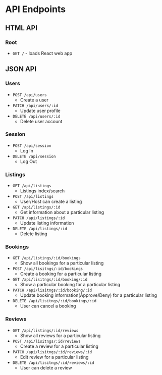 # API Endpoints

## HTML API

### Root

- `GET /` - loads React web app

## JSON API

### Users

- `POST /api/users`
  - Create a user
- `PATCH /api/users/:id`
  - Update user profile
- `DELETE /api/users/:id`
  - Delete user account

### Session

- `POST /api/session`
  - Log In
- `DELETE /api/session`
  - Log Out

### Listings

- `GET /api/listings`
  - Listings index/search
- `POST /api/listings`
  - User/Host can create a listing
- `GET /api/listings/:id`
  - Get information about a particular listing
- `PATCH /api/listings/:id`
  - Update listing information
- `DELETE /api/listings/:id`
  - Delete listing

### Bookings

- `GET /api/listings/:id/bookings`
  - Show all bookings for a particular listing
- `POST /api/lisitngs/:id/bookings`
  - Create a booking for a particular listing
- `GET /api/lisitngs/:id/booking/:id`
  - Show a particular booking for a particular listing
- `PATCH /api/lisitngs/:id/booking/:id`
  - Update booking information(Approve/Deny) for a particular listing
- `DELETE /api/lisitngs/:id/bookings/:id`
  - User can cancel a booking

### Reviews

- `GET /api/listings/:id/reviews`
  - Show all reviews for a particular listing
- `POST /api/lisitngs/:id/reviews`
  - Create a review for a particular listing
- `PATCH /api/lisitngs/:id/reviews/:id`
  - Edit review for a particular listing
- `DELETE /api/lisitngs/:id/reviews/:id`
  - User can delete a review
